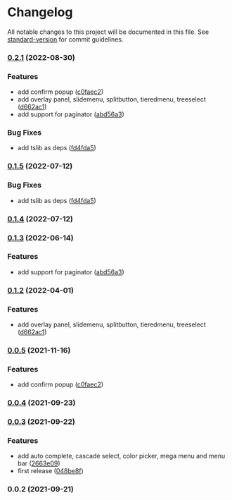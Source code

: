 # Changelog

All notable changes to this project will be documented in this file. See [standard-version](https://github.com/conventional-changelog/standard-version) for commit guidelines.

### [0.2.1](https://github.com/Das-CPA/primeng-shadowdom-directives/compare/v0.0.4...v0.2.1) (2022-08-30)


### Features

* add confirm popup ([c0faec2](https://github.com/Das-CPA/primeng-shadowdom-directives/commit/c0faec29b49b109619e1be0f8d5ff2ea8e80b433))
* add overlay panel, slidemenu, splitbutton, tieredmenu, treeselect ([d662ac1](https://github.com/Das-CPA/primeng-shadowdom-directives/commit/d662ac15c1248e311ab80539e229f811261d1b72))
* add support for paginator ([abd56a3](https://github.com/Das-CPA/primeng-shadowdom-directives/commit/abd56a342075a5b6438f16b5cef0f893d55c59b3))


### Bug Fixes

* add tslib as deps ([fd4fda5](https://github.com/Das-CPA/primeng-shadowdom-directives/commit/fd4fda5a8c4bc88e0285cfd1a1aeb4abfe348f0a))

### [0.1.5](https://github.com/maitrungduc1410/primeng-shadowdom-directives/compare/v0.1.4...v0.1.5) (2022-07-12)


### Bug Fixes

* add tslib as deps ([fd4fda5](https://github.com/maitrungduc1410/primeng-shadowdom-directives/commit/fd4fda5a8c4bc88e0285cfd1a1aeb4abfe348f0a))

### [0.1.4](https://github.com/maitrungduc1410/primeng-shadowdom-directives/compare/v0.1.3...v0.1.4) (2022-07-12)

### [0.1.3](https://github.com/maitrungduc1410/primeng-shadowdom-directives/compare/v0.1.2...v0.1.3) (2022-06-14)


### Features

* add support for paginator ([abd56a3](https://github.com/maitrungduc1410/primeng-shadowdom-directives/commit/abd56a342075a5b6438f16b5cef0f893d55c59b3))

### [0.1.2](https://github.com/maitrungduc1410/primeng-shadowdom-directives/compare/v0.0.5...v0.1.2) (2022-04-01)


### Features

* add overlay panel, slidemenu, splitbutton, tieredmenu, treeselect ([d662ac1](https://github.com/maitrungduc1410/primeng-shadowdom-directives/commit/d662ac15c1248e311ab80539e229f811261d1b72))

### [0.0.5](https://github.com/maitrungduc1410/primeng-shadowdom-directives/compare/v0.0.4...v0.0.5) (2021-11-16)


### Features

* add confirm popup ([c0faec2](https://github.com/maitrungduc1410/primeng-shadowdom-directives/commit/c0faec29b49b109619e1be0f8d5ff2ea8e80b433))

### [0.0.4](https://github.com/maitrungduc1410/primeng-shadowdom-directives/compare/v0.0.3...v0.0.4) (2021-09-23)

### [0.0.3](https://github.com/maitrungduc1410/primeng-shadowdom-directives/compare/v0.0.2...v0.0.3) (2021-09-22)


### Features

* add auto complete, cascade select, color picker, mega menu and menu bar ([2663e09](https://github.com/maitrungduc1410/primeng-shadowdom-directives/commit/2663e0943ccdc9aee5c8861f3beea5234cd72e1e))
* first release ([048be8f](https://github.com/maitrungduc1410/primeng-shadowdom-directives/commit/048be8fb58e74e8191cf55fd8ec78c09ea64baae))

### 0.0.2 (2021-09-21)
